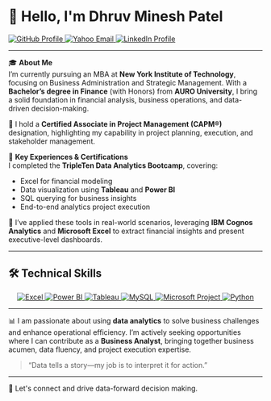 # 👋 Hello, I'm Dhruv Minesh Patel

<a href="https://github.com/dpatel2512">
  <img src="https://img.shields.io/badge/GitHub-100000?style=for-the-badge&logo=github&logoColor=white" alt="GitHub Profile">
</a>
<a href="mailto:dhruvpat200@gmail.com">
  <img src="https://img.shields.io/badge/Yahoo-430297?style=for-the-badge&logo=yahoo&logoColor=white" alt="Yahoo Email">
</a>
<a href="https://www.linkedin.com/in/dhruv-minesh-patel-89960b231/">
  <img src="https://img.shields.io/badge/LinkedIn-0077B5?style=for-the-badge&logo=linkedin&logoColor=white" alt="LinkedIn Profile">
</a>

---

🎓 **About Me**  
I’m currently pursuing an MBA at **New York Institute of Technology**, focusing on Business Administration and Strategic Management. With a **Bachelor’s degree in Finance** (with Honors) from **AURO University**, I bring a solid foundation in financial analysis, business operations, and data-driven decision-making.

📌 I hold a **Certified Associate in Project Management (CAPM®)** designation, highlighting my capability in project planning, execution, and stakeholder management.

🧠 **Key Experiences & Certifications**  
I completed the **TripleTen Data Analytics Bootcamp**, covering:
- Excel for financial modeling  
- Data visualization using **Tableau** and **Power BI**  
- SQL querying for business insights  
- End-to-end analytics project execution  

💼 I’ve applied these tools in real-world scenarios, leveraging **IBM Cognos Analytics** and **Microsoft Excel** to extract financial insights and present executive-level dashboards.

---

## 🛠️ Technical Skills

<div align="center">
  <a href="https://www.microsoft.com/en-us/microsoft-365/excel" target="_blank">
    <img src="https://img.shields.io/badge/Microsoft_Excel-217346?style=for-the-badge&logo=microsoft-excel&logoColor=white" alt="Excel" />
  </a>
  <a href="https://powerbi.microsoft.com/en-us/" target="_blank">
    <img src="https://img.shields.io/badge/Power_BI-F2C80F?style=for-the-badge&logo=powerbi&logoColor=black" alt="Power BI" />
  </a>
  <a href="https://www.tableau.com/" target="_blank">
    <img src="https://img.shields.io/badge/Tableau-E97627?style=for-the-badge&logo=tableau&logoColor=white" alt="Tableau" />
  </a>
  <a href="https://www.mysql.com/" target="_blank">
    <img src="https://img.shields.io/badge/MySQL-005C84?style=for-the-badge&logo=mysql&logoColor=white" alt="MySQL" />
  </a>
  <a href="https://www.microsoft.com/en-us/microsoft-365/project" target="_blank">
    <img src="https://img.shields.io/badge/Microsoft_Project-0078D7?style=for-the-badge&logo=microsoft-project&logoColor=white" alt="Microsoft Project" />
  </a>
  <a href="https://www.python.org" target="_blank">
    <img src="https://img.shields.io/badge/Python-3776AB?style=for-the-badge&logo=python&logoColor=white" alt="Python" />
  </a>
</div>

---

📊 I am passionate about using **data analytics** to solve business challenges and enhance operational efficiency. I’m actively seeking opportunities where I can contribute as a **Business Analyst**, bringing together business acumen, data fluency, and project execution expertise.

> “Data tells a story—my job is to interpret it for action.”

---

🧭 Let's connect and drive data-forward decision making.
